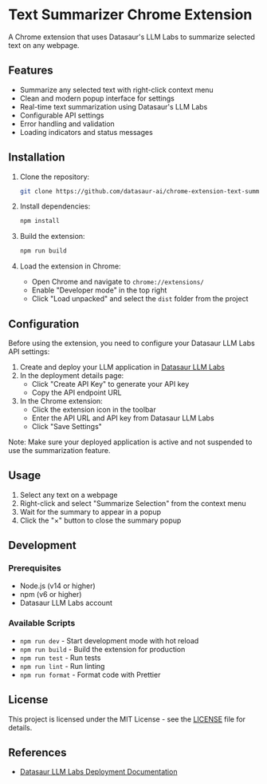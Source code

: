 # Text Summarizer Chrome Extension

A Chrome extension that uses Datasaur's LLM Labs to summarize selected text on any webpage.

## Features

- Summarize any selected text with right-click context menu
- Clean and modern popup interface for settings
- Real-time text summarization using Datasaur's LLM Labs
- Configurable API settings
- Error handling and validation
- Loading indicators and status messages

## Installation

1. Clone the repository:
   ```bash
   git clone https://github.com/datasaur-ai/chrome-extension-text-summarizer.git
   ```

2. Install dependencies:
   ```bash
   npm install
   ```

3. Build the extension:
   ```bash
   npm run build
   ```

4. Load the extension in Chrome:
   - Open Chrome and navigate to `chrome://extensions/`
   - Enable "Developer mode" in the top right
   - Click "Load unpacked" and select the `dist` folder from the project

## Configuration

Before using the extension, you need to configure your Datasaur LLM Labs API settings:

1. Create and deploy your LLM application in [Datasaur LLM Labs](https://docs.datasaur.ai/llm-projects/deployment)
2. In the deployment details page:
   - Click "Create API Key" to generate your API key
   - Copy the API endpoint URL
3. In the Chrome extension:
   - Click the extension icon in the toolbar
   - Enter the API URL and API key from Datasaur LLM Labs
   - Click "Save Settings"

Note: Make sure your deployed application is active and not suspended to use the summarization feature.

## Usage

1. Select any text on a webpage
2. Right-click and select "Summarize Selection" from the context menu
3. Wait for the summary to appear in a popup
4. Click the "×" button to close the summary popup

## Development

### Prerequisites

- Node.js (v14 or higher)
- npm (v6 or higher)
- Datasaur LLM Labs account

### Available Scripts

- `npm run dev` - Start development mode with hot reload
- `npm run build` - Build the extension for production
- `npm run test` - Run tests
- `npm run lint` - Run linting
- `npm run format` - Format code with Prettier

## License

This project is licensed under the MIT License - see the [LICENSE](LICENSE) file for details.

## References

- [Datasaur LLM Labs Deployment Documentation](https://docs.datasaur.ai/llm-projects/deployment)

